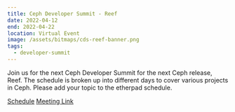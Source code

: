 ```yaml
---
title: Ceph Developer Summit - Reef
date: 2022-04-12
end: 2022-04-22
location: Virtual Event
image: /assets/bitmaps/cds-reef-banner.png
tags:
  - developer-summit
---
```


Join us for the next Ceph Developer Summit for the next Ceph release, Reef. The
schedule is broken up into different days to cover various projects in Ceph.
Please add your topic to the etherpad schedule.

<a class="button" href="https://pad.ceph.com/p/cds-reef" rel="noreferrer noopener" target="_blank">Schedule</a>
<a class="button" href="https://bluejeans.com/908675367/" rel="noreferrer noopener" target="_blank">Meeting Link</a>
